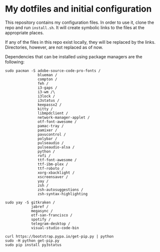 # My dotfiles and initial configuration

This repository contains my configuration files. In order to use it, clone the repo and run `install.sh`. It will create symbolic links to the files at the appropriate places.

If any of the files in this repo exist locally, they will be replaced by the links. Directories, however, are not replaced as of now.

Dependencies that can be installed using package managers are the following:

    sudo pacman -S adobe-source-code-pro-fonts /
                   blueman /
                   compton /
                   feh /
                   i3-gaps /
                   i3-wm /\
                   i3lock /
                   i3status /
                   keepassx2 /
                   kitty /
                   libmpdclient /
                   network-manager-applet /
                   otf-font-awesome /
                   pamac-tray /
                   pamixer /
                   pavucontrol /
                   polybar /
                   pulseaudio /
                   pulseaudio-alsa /
                   python /
                   rofi /
                   ttf-font-awesome /
                   ttf-ibm-plex /
                   ttf-roboto /
                   xorg-xbacklight /
                   xscreensaver /
                   yay /
                   zsh /
                   zsh-autosuggestions /
                   zsh-syntax-highlighting

    sudo yay -S gitkraken /
                jabref /
                megasync /
                otf-san-francisco /
                spotify /
                telegram-desktop /
                visual-studio-code-bin

    curl https://bootstrap.pypa.io/get-pip.py | python
    sudo -H python get-pip.py
    sudo pip install py3status
